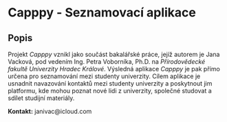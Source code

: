 <!DOCTYPE html>
<html>
<head>
</head>
<body>
  <h1>Capppy - Seznamovací aplikace</h1>

  <h2>Popis</h2>
  <p>
Projekt <i>Capppy</i> vznikl jako součást bakalářské práce, jejíž autorem je Jana Vacková, pod vedením Ing. Petra Voborníka, Ph.D. na <i>Přírodovědecké fakultě Univerzity Hradec Králové</i>. Výsledná aplikace <i>Capppy</i> je pak přímo určena pro seznamování mezi studenty univerzity. Cílem aplikace je usnadnit navazování kontaktů mezi studenty univerzity a poskytnout jim platformu, kde mohou poznat nové lidi z univerzity, společné studovat a sdílet studijní materiály.
  </p>

<p><Strong>Kontakt:</Strong> janivac@icloud.com</p>
  


</body>
</html>
